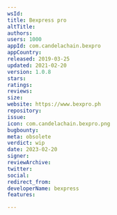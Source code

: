 ```yaml
---
wsId: 
title: Bexpress pro
altTitle: 
authors: 
users: 1000
appId: com.candelachain.bexpro
appCountry: 
released: 2019-03-25
updated: 2021-02-20
version: 1.0.8
stars: 
ratings: 
reviews: 
size: 
website: https://www.bexpro.ph
repository: 
issue: 
icon: com.candelachain.bexpro.png
bugbounty: 
meta: obsolete
verdict: wip
date: 2023-02-20
signer: 
reviewArchive: 
twitter: 
social: 
redirect_from: 
developerName: bexpress
features: 

---
```


